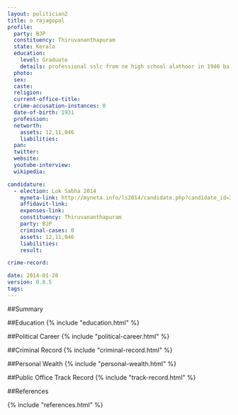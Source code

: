 ```yaml
---
layout: politician2
title: o rajagopal
profile: 
  party: BJP
  constituency: Thiruvananthapuram
  state: Kerala
  education: 
    level: Graduate
    details: professional sslc from ne high school alathoor in 1946 ba from govt. victorie college palghat in 1951 bl from madras law college
  photo: 
  sex: 
  caste: 
  religion: 
  current-office-title: 
  crime-accusation-instances: 0
  date-of-birth: 1931
  profession: 
  networth: 
    assets: 12,11,046
    liabilities: 
  pan: 
  twitter: 
  website: 
  youtube-interview: 
  wikipedia: 

candidature: 
  - election: Lok Sabha 2014
    myneta-link: http://myneta.info/ls2014/candidate.php?candidate_id=346
    affidavit-link: 
    expenses-link: 
    constituency: Thiruvananthapuram 
    party: BJP
    criminal-cases: 0
    assets: 12,11,046
    liabilities: 
    result:  

crime-record: 

date: 2014-01-28
version: 0.0.5
tags: 
---
```

##Summary


##Education
{% include "education.html" %}


##Political Career
{% include "political-career.html" %}


##Criminal Record
{% include "criminal-record.html" %}


##Personal Wealth
{% include "personal-wealth.html" %}


##Public Office Track Record
{% include "track-record.html" %}


##References


{% include "references.html" %}